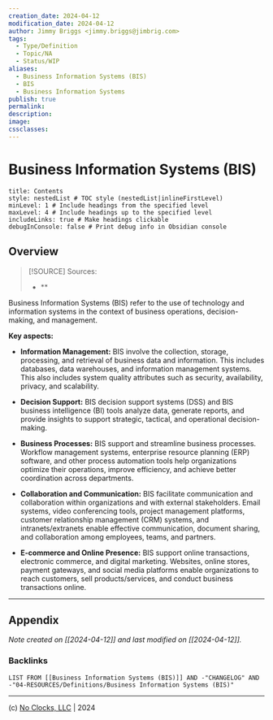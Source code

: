 ```yaml
---
creation_date: 2024-04-12
modification_date: 2024-04-12
author: Jimmy Briggs <jimmy.briggs@jimbrig.com>
tags:
  - Type/Definition
  - Topic/NA
  - Status/WIP
aliases:
  - Business Information Systems (BIS)
  - BIS
  - Business Information Systems
publish: true
permalink:
description:
image:
cssclasses:
---
```



# Business Information Systems (BIS)

```table-of-contents
title: Contents 
style: nestedList # TOC style (nestedList|inlineFirstLevel)
minLevel: 1 # Include headings from the specified level
maxLevel: 4 # Include headings up to the specified level
includeLinks: true # Make headings clickable
debugInConsole: false # Print debug info in Obsidian console
```

## Overview

> [!SOURCE] Sources:
> - **

Business Information Systems (BIS) refer to the use of technology and information systems in the context of business operations, decision-making, and management.

**Key aspects:**

- **Information Management:** BIS involve the collection, storage, processing, and retrieval of business data and information. This includes databases, data warehouses, and information management systems. This also includes system quality attributes such as security, availability, privacy, and scalability.
    
- **Decision Support:** BIS decision support systems (DSS) and BIS business intelligence (BI) tools analyze data, generate reports, and provide insights to support strategic, tactical, and operational decision-making.
    
- **Business Processes:** BIS support and streamline business processes. Workflow management systems, enterprise resource planning (ERP) software, and other process automation tools help organizations optimize their operations, improve efficiency, and achieve better coordination across departments.
    
- **Collaboration and Communication:** BIS facilitate communication and collaboration within organizations and with external stakeholders. Email systems, video conferencing tools, project management platforms, customer relationship management (CRM) systems, and intranets/extranets enable effective communication, document sharing, and collaboration among employees, teams, and partners.
    
- **E-commerce and Online Presence:** BIS support online transactions, electronic commerce, and digital marketing. Websites, online stores, payment gateways, and social media platforms enable organizations to reach customers, sell products/services, and conduct business transactions online.

***

## Appendix

*Note created on [[2024-04-12]] and last modified on [[2024-04-12]].*

### Backlinks

```dataview
LIST FROM [[Business Information Systems (BIS)]] AND -"CHANGELOG" AND -"04-RESOURCES/Definitions/Business Information Systems (BIS)"
```

***

(c) [No Clocks, LLC](https://github.com/noclocks) | 2024



